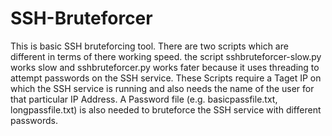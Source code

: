 # SSH-Bruteforcer

This is basic SSH bruteforcing tool. There are two scripts which are different in terms of there working speed. the script sshbruteforcer-slow.py works slow and sshbruteforcer.py works fater because it uses threading to attempt passwords on the SSH service.
These Scripts require a Taget IP on which the SSH service is running and also needs the name of the user for that particular IP Address.
A Password file (e.g. basicpassfile.txt, longpassfile.txt) is also needed to bruteforce the SSH service with different passwords.
